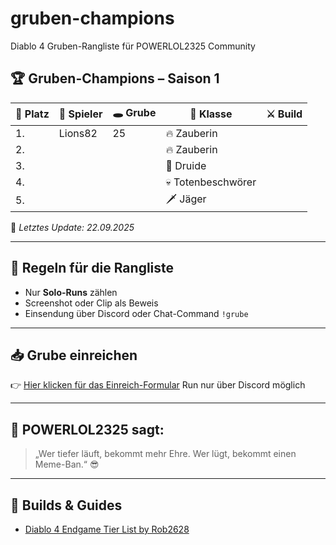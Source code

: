 # gruben-champions
Diablo 4 Gruben-Rangliste für POWERLOL2325 Community
## 🏆 Gruben-Champions – Saison 1

| 🥇 Platz | 👤 Spieler      | 🕳️ Grube | 🧙 Klasse         | ⚔️ Build         |
|---------|-------------------|----------|---------------------|------------------|
| 1.      | Lions82           | 25       | 🔥 Zauberin        |                  |
| 2.      |                   |          | 🔥 Zauberin        |                  |
| 3.      |                   |          | 🐻 Druide          |                  |
| 4.      |                   |          | 💀 Totenbeschwörer |                  |
| 5.      |                   |          |  🗡️ Jäger          |                  |


📅 *Letztes Update: 22.09.2025*

---  

## 📜 Regeln für die Rangliste
- Nur **Solo-Runs** zählen
- Screenshot oder Clip als Beweis
- Einsendung über Discord oder Chat-Command `!grube`

---

## 📥 Grube einreichen
👉 [Hier klicken für das Einreich-Formular]([https://deinlink.de](https://discord.com/channels/719438860278562886/1419990617873715220))  
Run nur über Discord möglich

---

## 🧠 POWERLOL2325 sagt:
> „Wer tiefer läuft, bekommt mehr Ehre. Wer lügt, bekommt einen Meme-Ban.“ 😎

---

## 🔗 Builds & Guides
- [Diablo 4 Endgame Tier List by Rob2628]([https://d4builds.gg/barbar/ww-shout-meta](https://d4builds.gg/tierlist/))


